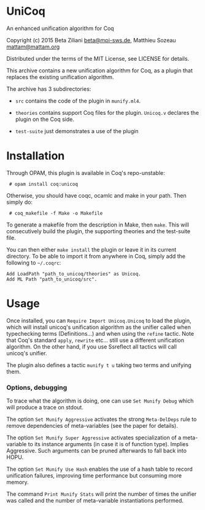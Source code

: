 # UniCoq
An enhanced unification algorithm for Coq

Copyright (c) 2015 Beta Ziliani <beta@mpi-sws.de>,
	           Matthieu Sozeau <mattam@mattam.org>
	       
Distributed under the terms of the MIT License,
see LICENSE for details.

This archive contains a new unification algorithm for Coq, as
a plugin that replaces the existing unification algorithm.

The archive has 3 subdirectories:
* `src` contains the code of the plugin in `munify.ml4`.

* `theories` contains support Coq files for the plugin.
  `Unicoq.v` declares the plugin on the Coq side.

* `test-suite` just demonstrates a use of the plugin

Installation
============

Through OPAM, this plugin is available in Coq's repo-unstable:
```
 # opam install coq:unicoq
```
Otherwise, you should have coqc, ocamlc and make in your path. 
Then simply do:
```
 # coq_makefile -f Make -o Makefile
```
To generate a makefile from the description in Make, then `make`.
This will consecutively build the plugin, the supporting 
theories and the test-suite file.

You can then either `make install` the plugin or leave it in its
current directory. To be able to import it from anywhere in Coq,
simply add the following to `~/.coqrc`:
```
Add LoadPath "path_to_unicoq/theories" as Unicoq.
Add ML Path "path_to_unicoq/src".
```
# Usage

Once installed, you can `Require Import Unicoq.Unicoq` to load the
plugin, which will install unicoq's unification algorithm as the
unifier called when typechecking terms (Definitions...) and when
using the `refine` tactic. Note that Coq's standard `apply`, 
`rewrite` etc... still use a different unification algorithm. 
On the other hand, if you use Ssreflect all tactics will call 
unicoq's unifier.

The plugin also defines a tactic `munify t u` taking two terms and 
unifying them.

### Options, debugging

To trace what the algorithm is doing, one can use `Set Munify Debug`
which will produce a trace on stdout.

The option `Set Munify Aggressive` activates the strong `Meta-DelDeps` 
rule to remove dependencies of meta-variables (see the paper for details).

The option `Set Munify Super Aggressive` activates specialization of a
meta-variable to its instance arguments (in case it is of function
type). Implies Aggressive. Such arguments can be pruned afterwards to
fall back into HOPU.

The option `Set Munify Use Hash` enables the use of a hash table to
record unification failures, improving time performance but consuming 
more memory.

The command `Print Munify Stats` will print the number of times the
unifier was called and the number of meta-variable instantiations performed.
